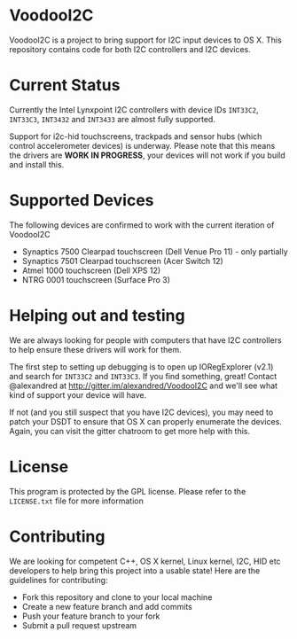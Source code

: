 # VoodooI2C

VoodooI2C is a project to bring support for I2C input devices to OS X. This repository contains code for both I2C controllers and I2C devices.

# Current Status

Currently the Intel Lynxpoint I2C controllers with device IDs `INT33C2`, `INT33C3`, `INT3432` and `INT3433` are almost fully supported.

Support for i2c-hid touchscreens, trackpads and sensor hubs (which control accelerometer devices) is underway. Please note that this means the drivers are **WORK IN PROGRESS**, your devices will not work if you build and install this.

# Supported Devices
The following devices are confirmed to work with the current iteration of VoodooI2C

* Synaptics 7500 Clearpad touchscreen (Dell Venue Pro 11) - only partially
* Synaptics 7501 Clearpad touchscreen (Acer Switch 12)
* Atmel 1000 touchscreen (Dell XPS 12)
* NTRG 0001 touchscreen (Surface Pro 3)

# Helping out and testing

We are always looking for people with computers that have I2C controllers to help ensure these drivers will work for them.

The first step to setting up debugging is to open up IORegExplorer (v2.1) and search for `INT33C2` and `INT33C3`. If you find something, great! Contact @alexandred at http://gitter.im/alexandred/VoodooI2C and we'll see what kind of support your device will have.

If not (and you still suspect that you have I2C devices), you may need to patch your DSDT to ensure that OS X can properly enumerate the devices. Again, you can visit the gitter chatroom to get more help with this.

# License

This program is protected by the GPL license. Please refer to the `LICENSE.txt` file for more information

# Contributing

We are looking for competent C++, OS X kernel, Linux kernel, I2C, HID etc developers to help bring this project into a usable state! Here are the guidelines for contributing:

* Fork this repository and clone to your local machine
* Create a new feature branch and add commits
* Push your feature branch to your fork
* Submit a pull request upstream
